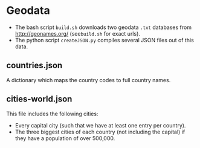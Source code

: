 # Geodata

* The bash script ``build.sh`` downloads two geodata ``.txt`` databases from http://geonames.org/ 
  (see``build.sh`` for exact urls).
* The python script ``createJSON.py`` compiles several JSON files out of this data.

## countries.json

A dictionary which maps the country codes to full country names.

## cities-world.json

This file includes the following cities:
* Every capital city (such that we have at least one entry per country).
* The three biggest cities of each country (not including the capital) if they have a population of over 500,000.
